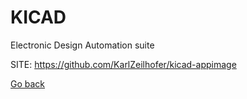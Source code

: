 # KICAD
 
 Electronic Design Automation suite
 
 SITE: https://github.com/KarlZeilhofer/kicad-appimage

 [Go back](https://portable-linux-apps.github.io/apps.html)
